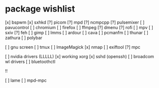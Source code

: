 # package wishlist

[x] bspwm
[x] sxhkd
[?] picom
[?] mpd
[?] ncmpcpp
[?] pulsemixer
[ ] pavucontrol
[ ] chromium
[ ] firefox
[ ] ffmpeg
[?] dmenu
[?] rofi
[ ] mpv
[ ] sxiv
[?] feh
[ ] gimp
[ ] lmms
[ ] ardour
[ ] cava
[ ] pcmanfm
[ ] thunar
[ ] zathura
[ ] polybar

[ ] gnu screen
[ ] tmux
[ ] ImageMagick
[x] nmap
[ ] exiftool
[?] mpc

[ ] nvidia drivers (LLLLL)
[x] working xorg
[x] sshd (openssh)
[ ] broadcom wl drivers
[ ] bluetoothctl

!!

[ ] lame
[ ] mpd-mpc
